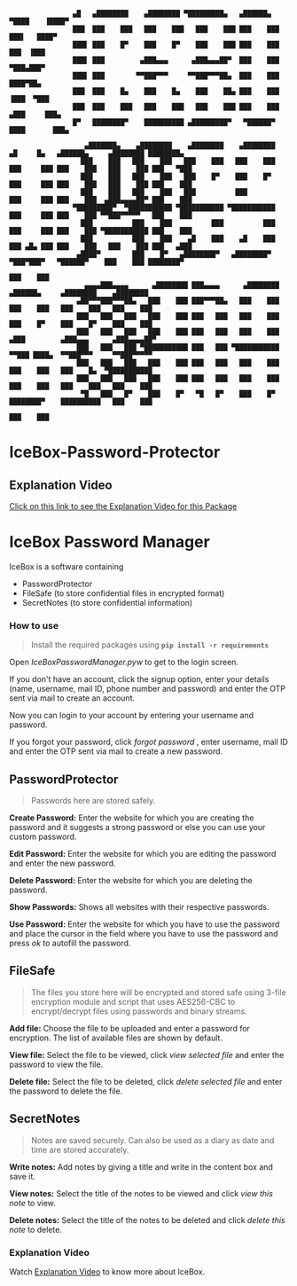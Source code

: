                     ▄█   ▄████████    ▄████████ ▀█████████▄   ▄██████▄  ▀████    ▐████▀                                    
                    ███  ███    ███   ███    ███   ███    ███ ███    ███   ███▌   ████▀                                     
                    ███▌ ███    █▀    ███    █▀    ███    ███ ███    ███    ███  ▐███                                       
                    ███▌ ███         ▄███▄▄▄      ▄███▄▄▄██▀  ███    ███    ▀███▄███▀                                       
                    ███▌ ███        ▀▀███▀▀▀     ▀▀███▀▀▀██▄  ███    ███    ████▀██▄                                        
                    ███  ███    █▄    ███    █▄    ███    ██▄ ███    ███   ▐███  ▀███                                       
                    ███  ███    ███   ███    ███   ███    ███ ███    ███  ▄███     ███▄                                     
                    █▀   ████████▀    ██████████ ▄█████████▀   ▀██████▀  ████       ███▄                                    
                                                                                                        
                       ▄███████▄    ▄████████    ▄████████    ▄████████  ▄█     █▄   ▄██████▄     ▄████████ ████████▄       
                      ███    ███   ███    ███   ███    ███   ███    ███ ███     ███ ███    ███   ███    ███ ███   ▀███      
                      ███    ███   ███    ███   ███    █▀    ███    █▀  ███     ███ ███    ███   ███    ███ ███    ███      
                      ███    ███   ███    ███   ███          ███        ███     ███ ███    ███  ▄███▄▄▄▄██▀ ███    ███      
                    ▀█████████▀  ▀███████████ ▀███████████ ▀███████████ ███     ███ ███    ███ ▀▀███▀▀▀▀▀   ███    ███      
                      ███          ███    ███          ███          ███ ███     ███ ███    ███ ▀███████████ ███    ███      
                      ███          ███    ███    ▄█    ███    ▄█    ███ ███ ▄█▄ ███ ███    ███   ███    ███ ███   ▄███      
                     ▄████▀        ███    █▀   ▄████████▀   ▄████████▀   ▀███▀███▀   ▀██████▀    ███    ███ ████████▀       
                                                                             ███    ███                 
                       ▄▄▄▄███▄▄▄▄      ▄████████ ███▄▄▄▄      ▄████████    ▄██████▄     ▄████████    ▄████████             
                     ▄██▀▀▀███▀▀▀██▄   ███    ███ ███▀▀▀██▄   ███    ███   ███    ███   ███    ███   ███    ███             
                     ███   ███   ███   ███    ███ ███   ███   ███    ███   ███    █▀    ███    █▀    ███    ███             
                     ███   ███   ███   ███    ███ ███   ███   ███    ███  ▄███         ▄███▄▄▄      ▄███▄▄▄▄██▀             
                     ███   ███   ███ ▀███████████ ███   ███ ▀███████████ ▀▀███ ████▄  ▀▀███▀▀▀     ▀▀███▀▀▀▀▀               
                     ███   ███   ███   ███    ███ ███   ███   ███    ███   ███    ███   ███    █▄  ▀███████████             
                     ███   ███   ███   ███    ███ ███   ███   ███    ███   ███    ███   ███    ███   ███    ███             
                      ▀█   ███   █▀    ███    █▀   ▀█   █▀    ███    █▀    ████████▀    ██████████   ███    ███             
                                                                                 ███    ███             




# IceBox-Password-Protector

## Explanation Video

[Click on this link to see the Explanation Video for this Package](https://drive.google.com/file/d/13vL99n1tcgG3UFJ5Ovr0sb_T9jKMcjiO/view?usp=sharing) 

# IceBox Password Manager
IceBox is a software containing
  - PasswordProtector
  - FileSafe (to store confidential files in encrypted format)
  - SecretNotes (to store confidential information)

### How to use
> Install the required packages using  **```pip install -r requirements```**

Open _IceBoxPasswordManager.pyw_ to get to the login screen. 

If you don't have an account, click the signup option, enter your details (name, username, mail ID, phone number and password) and enter the OTP sent via mail to create an account.

Now you can login to your account by entering your username and password. 

If you forgot your password, click _forgot password_ , enter username, mail ID and enter the OTP sent via mail to create a new password.

## PasswordProtector
> Passwords here are stored safely.

**Create Password:** Enter the website for which you are creating the password and it suggests a strong password or else you can use your custom password.

**Edit Password:** Enter the website for which you are editing the password and enter the new password.

**Delete Password:** Enter the website for which you are deleting the password.

**Show Passwords:** Shows all websites with their respective passwords.

**Use Password:** Enter the website for which you have to use the password and place the cursor in the field where you have to use the password and press _ok_ to autofill the password.

## FileSafe
> The files you store here will be encrypted and stored safe using 3-file encryption module and script that uses AES256-CBC to encrypt/decrypt files using passwords and binary streams.

**Add file:** Choose the file to be uploaded and enter a password for encryption. The list of available files are shown by default.

**View file:** Select the file to be viewed, click _view selected file_ and enter the password to view the file.

**Delete file:** Select the file to be deleted, click _delete selected file_ and enter the password to delete the file.

## SecretNotes
> Notes are saved securely. Can also be used as a diary as date and time are stored accurately.

**Write notes:** Add notes by giving a title and write in the content box and save it.

**View notes:** Select the title of the notes to be viewed and click _view this note_ to view.

**Delete notes:** Select the title of the notes to be deleted and click _delete this note_ to delete.

### Explanation Video
Watch [Explanation Video](https://drive.google.com/file/d/14S-4tNPZWRizCM974CNbGAb2ro_Bv4Am/view?usp=sharing) to know more about IceBox.

